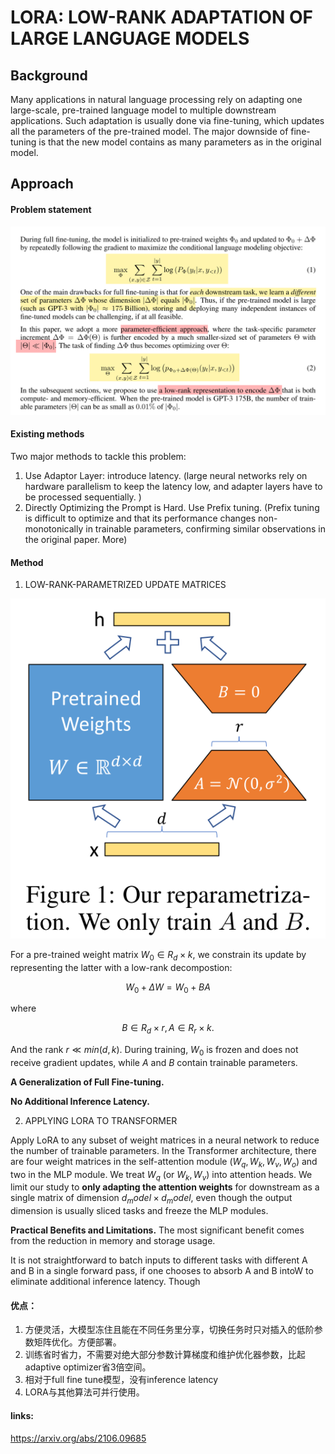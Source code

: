 # LORA: LOW-RANK ADAPTATION OF LARGE LANGUAGE MODELS

## Background
Many applications in natural language processing rely on adapting one large-scale, pre-trained language model to multiple downstream applications. Such adaptation is usually done via fine-tuning, which updates all the parameters of the pre-trained model. The major downside of fine-tuning is that the new model contains as many parameters as in the original model. 


## Approach

#### Problem statement

<p align="center">
    <img src="images/LORA%20be6c120ef2054aa49adcb865693434f1/74D66DE1-9903-4094-907C-C4FE05F8A0C9.png"  width="700">
</p>

#### Existing methods
Two major methods to tackle this problem:
1. Use Adaptor Layer: introduce latency. (large neural networks rely on hardware parallelism to keep the latency low, and adapter layers have to be processed sequentially. )
2. Directly Optimizing the Prompt is Hard. Use Prefix tuning. (Prefix tuning is difficult to optimize and that its performance changes non-monotonically in trainable parameters, confirming similar observations in the original paper. More)

#### Method
1. LOW-RANK-PARAMETRIZED UPDATE MATRICES

<p align="center">
    <img src="images/LORA%20be6c120ef2054aa49adcb865693434f1/2DE04CF7-BAD5-4E15-A6E9-D23FB235004F.png"  width="700">
</p>


For a pre-trained weight matrix $W_0 ∈ R_d×k$, we constrain its update by representing the latter with a low-rank decompostion:
```math
W_0 +\Delta W = W_0 + BA
```

where 
```math 
B ∈ R_d×r, A ∈ R_r×k. 
```
And the rank $r \ll min(d, k)$.  During training, $W_0$ is frozen and does not receive gradient updates, while $A$ and $B$ contain trainable parameters. 

**A Generalization of Full Fine-tuning.**

**No Additional Inference Latency.**

2. APPLYING LORA TO TRANSFORMER

Apply LoRA to any subset of weight matrices in a neural network to reduce the number of trainable parameters. 
In the Transformer architecture, there are four weight matrices in the self-attention module ($W_q,W_k,W_v,W_o$) and two in the MLP module. We treat $W_q$ (or $W_k, W_v$) into attention heads. We limit our study to **only adapting the attention weights** for downstream as a single matrix of dimension $d_model ×d_model$, even though the output dimension is usually sliced tasks and freeze the MLP modules.

**Practical Benefits and Limitations.**
The most significant benefit comes from the reduction in memory and storage usage.

It is not straightforward to batch inputs to different tasks with different A and B in a single forward pass, if one chooses to absorb A and B intoW to eliminate additional inference latency. Though

#### 优点：
1. 方便灵活，大模型冻住且能在不同任务里分享，切换任务时只对插入的低阶参数矩阵优化。方便部署。
2.  训练省时省力，不需要对绝大部分参数计算梯度和维护优化器参数，比起adaptive optimizer省3倍空间。
3. 相对于full fine tune模型，没有inference latency
4. LORA与其他算法可并行使用。

#### links:
https://arxiv.org/abs/2106.09685
